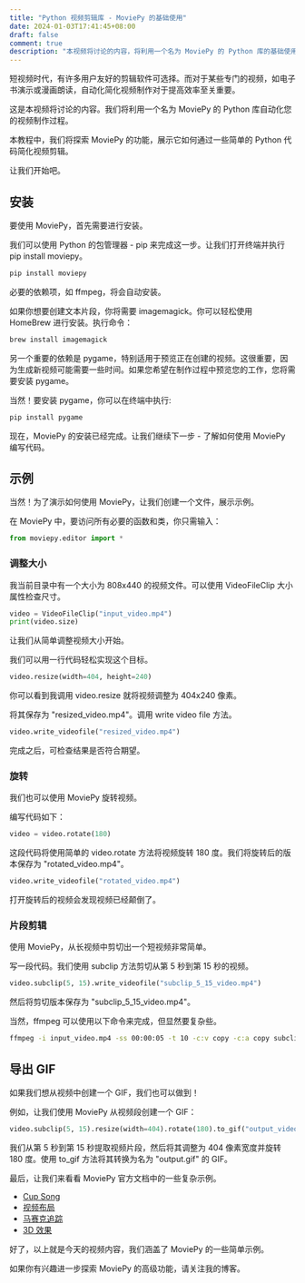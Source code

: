 ```yaml
---
title: "Python 视频剪辑库 - MoviePy 的基础使用"
date: 2024-01-03T17:41:45+08:00
draft: false
comment: true
description: "本视频将讨论的内容，将利用一个名为 MoviePy 的 Python 库的基础使用，希望它能简化一些常见的视频创作过程。"
---
```


短视频时代，有许多用户友好的剪辑软件可选择。而对于某些专门的视频，如电子书演示或漫画朗读，自动化简化视频制作对于提高效率至关重要。

这是本视频将讨论的内容。我们将利用一个名为 MoviePy 的 Python 库自动化您的视频制作过程。

本教程中，我们将探索 MoviePy 的功能，展示它如何通过一些简单的 Python 代码简化视频剪辑。

让我们开始吧。

## 安装

要使用 MoviePy，首先需要进行安装。

我们可以使用 Python 的包管理器 - pip 来完成这一步。让我们打开终端并执行 pip install moviepy。

```bash
pip install moviepy
```

必要的依赖项，如 ffmpeg，将会自动安装。

如果你想要创建文本片段，你将需要 imagemagick。你可以轻松使用 HomeBrew 进行安装。执行命令：

```bash
brew install imagemagick
```

另一个重要的依赖是 pygame，特别适用于预览正在创建的视频。这很重要，因为生成新视频可能需要一些时间。如果您希望在制作过程中预览您的工作，您将需要安装 pygame。

当然！要安装 pygame，你可以在终端中执行:

```bash
pip install pygame
```

现在，MoviePy 的安装已经完成。让我们继续下一步 - 了解如何使用 MoviePy 编写代码。

## 示例

当然！为了演示如何使用 MoviePy，让我们创建一个文件，展示示例。

在 MoviePy 中，要访问所有必要的函数和类，你只需输入：

```python
from moviepy.editor import *
```

### 调整大小

我当前目录中有一个大小为 808x440 的视频文件。可以使用 VideoFileClip 大小属性检查尺寸。

```python
video = VideoFileClip("input_video.mp4")
print(video.size)
```

让我们从简单调整视频大小开始。

我们可以用一行代码轻松实现这个目标。

```python
video.resize(width=404, height=240)
```

你可以看到我调用 video.resize 就将视频调整为 404x240 像素。

将其保存为 "resized_video.mp4"。调用 write video file 方法。
```python
video.write_videofile("resized_video.mp4")
```

完成之后，可检查结果是否符合期望。

### 旋转

我们也可以使用 MoviePy 旋转视频。

编写代码如下：

```python
video = video.rotate(180)
```

这段代码将使用简单的 video.rotate 方法将视频旋转 180 度。我们将旋转后的版本保存为 "rotated_video.mp4"。

```python
video.write_videofile("rotated_video.mp4")
```

打开旋转后的视频会发现视频已经颠倒了。

### 片段剪辑

使用 MoviePy，从长视频中剪切出一个短视频非常简单。

写一段代码。我们使用 subclip 方法剪切从第 5 秒到第 15 秒的视频。

```python
video.subclip(5, 15).write_videofile("subclip_5_15_video.mp4")
```

然后将剪切版本保存为 "subclip_5_15_video.mp4"。

当然，ffmpeg 可以使用以下命令来完成，但显然要复杂些。

```bash
ffmpeg -i input_video.mp4 -ss 00:00:05 -t 10 -c:v copy -c:a copy subclip_5_15_video.mp4
```

## 导出 GIF

如果我们想从视频中创建一个 GIF，我们也可以做到！

例如，让我们使用 MoviePy 从视频段创建一个 GIF：

```python
video.subclip(5, 15).resize(width=404).rotate(180).to_gif("output_video.gif")
```

我们从第 5 秒到第 15 秒提取视频片段，然后将其调整为 404 像素宽度并旋转 180 度。使用 to_gif 方法将其转换为名为 "output.gif" 的 GIF。

最后，让我们来看看 MoviePy 官方文档中的一些复杂示例。

- [Cup Song](https://www.youtube.com/watch?v=rIehsqqYFEM)
- [视频布局](https://www.youtube.com/watch?v=1hdgNxX-ta)
- [马赛克追踪](https://www.youtube.com/watch?v=zGhoZ4UBxEQ)
- [3D 效果](https://www.youtube.com/watch?v=M9R21SquDSk)

好了，以上就是今天的视频内容，我们涵盖了 MoviePy 的一些简单示例。

如果你有兴趣进一步探索 MoviePy 的高级功能，请关注我的博客。
